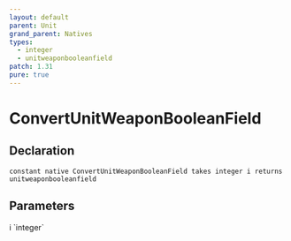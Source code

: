 ```yaml
---
layout: default
parent: Unit
grand_parent: Natives
types:
  - integer
  - unitweaponbooleanfield
patch: 1.31
pure: true
---
```


# ConvertUnitWeaponBooleanField

## Declaration

```
constant native ConvertUnitWeaponBooleanField takes integer i returns unitweaponbooleanfield
```

## Parameters
<dl>
  <dt>i `integer`</dt>
  <dd></dd>
</dl>